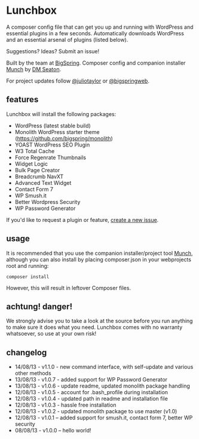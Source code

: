 Lunchbox
========

A composer config file that can get you up and running with WordPress and essential plugins in a few seconds. Automatically downloads WordPress and an essential arsenal of plugins (listed below).

Suggestions? Ideas? Submit an issue!

Built by the team at [BigSpring](https://github.com/bigspring). Composer config and companion installer [Munch](https://github.com/bigspring/munch) by [DM Seaton](https://github.com/dmseaton).

For project updates follow [@juliotaylor](http://twitter.com/juliotaylor) or [@bigspringweb](http://twitter.com/bigspringweb).

features
--------

Lunchbox will install the following packages:

* WordPress (latest stable build)
* Monolith WordPress starter theme (https://github.com/bigspring/monolith)
* YOAST WordPress SEO Plugin
* W3 Total Cache
* Force Regenrate Thumbnails
* Widget Logic
* Bulk Page Creator
* Breadcrumb NavXT
* Advanced Text Widget
* Contact Form 7
* WP Smush.it
* Better Wordpress Security
* WP Password Generator

If you'd like to request a plugin or feature, [create a new issue](https://github.com/bigspring/lunchbox/issues).

usage
------

It is recommended that you use the companion installer/project tool [Munch](https://github.com/bigspring/munch), although you can also install by placing composer.json in your webprojects root and running:

```
composer install
```

However, this will result in leftover Composer files.


achtung! danger!
------

We strongly advise you to take a look at the source before you run anything to make sure it does what you need. Lunchbox comes with no warranty whatsoever, so use at your own risk!


changelog
------

* 14/08/13 - v1.1.0 - new command interface, with self-update and various other methods
* 13/08/13 - v1.0.7 - added support for WP Password Generator
* 13/08/13 - v1.0.6 - update readme, updated monolith package handling
* 12/08/13 - v1.0.5 - account for .bash_profile during installation
* 12/08/13 - v1.0.4 - updated path in readme and installation file
* 12/08/13 - v1.0.3 - hassle free installation
* 12/08/13 - v1.0.2 - updated monolith package to use master (v1.0)
* 12/08/13 - v1.0.1 – added support for smush.it, contact form 7, better WP security
* 08/08/13 - v1.0.0 – hello world!
